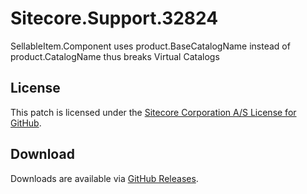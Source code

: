 # Sitecore.Support.32824
SellableItem.Component  uses product.BaseCatalogName instead of product.CatalogName thus breaks Virtual Catalogs

## License  
This patch is licensed under the [Sitecore Corporation A/S License for GitHub](https://github.com/sitecoresupport/Sitecore.Support.32824/blob/master/LICENSE).  

## Download  
Downloads are available via [GitHub Releases](https://github.com/sitecoresupport/Sitecore.Support.32824/releases).  
